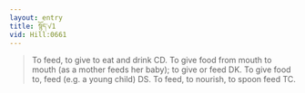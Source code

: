 ```yaml
---
layout: entry
title: སྙོད་√1
vid: Hill:0661
---
```

> To feed, to give to eat and drink CD. To give food from mouth to mouth (as a mother feeds her baby); to give or feed DK. To give food to, feed (e.g. a young child) DS. To feed, to nourish, to spoon feed TC.
